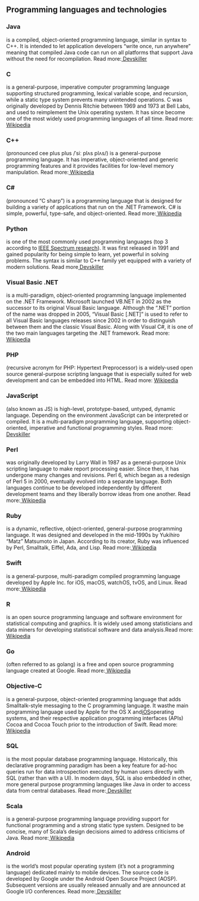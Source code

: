 ## **Programming languages and technologies**

### **Java**

is a compiled, object-oriented programming language, similar in syntax to C++. It is intended to let application developers “write once, run anywhere” meaning that compiled Java code can run on all platforms that support Java without the need for recompilation. Read more:[ Devskiller](https://devskiller.com/how-to-screen-java-developers-skills-to-find-the-best-guide-for-it-recruitment/)

### **C**

is a general-purpose, imperative computer programming language supporting structured programming, lexical variable scope, and recursion, while a static type system prevents many unintended operations. C was originally developed by Dennis Ritchie between 1969 and 1973 at Bell Labs, and used to reimplement the Unix operating system. It has since become one of the most widely used programming languages of all time. Read more:[ Wikipedia](https://en.wikipedia.org/wiki/C_%28programming_language%29)

### **C++**

\(pronounced cee plus plus /ˈsiː plʌs plʌs/\) is a general-purpose programming language. It has imperative, object-oriented and generic programming features and it provides facilities for low-level memory manipulation. Read more:[ Wikipedia](https://en.wikipedia.org/wiki/C%2B%2B)

### **C\#**

\(pronounced “C sharp”\) is a programming language that is designed for building a variety of applications that run on the .NET Framework. C\# is simple, powerful, type-safe, and object-oriented. Read more:[ Wikipedia](https://en.wikipedia.org/wiki/C_Sharp_%28programming_language%29)

### **Python**

is one of the most commonly used programming languages \(top 3 according to [IEEE Spectrum research](https://spectrum.ieee.org/computing/software/the-2017-top-programming-languages)\). It was first released in 1991 and gained popularity for being simple to learn, yet powerful in solving problems. The syntax is similar to C++ family yet equipped with a variety of modern solutions. Read more[ Devskiller](https://devskiller.com/screen-python-developers-skills-find-best-guide-recruitment/)

### **Visual Basic .NET**

is a multi-paradigm, object-oriented programming language implemented on the .NET Framework. Microsoft launched VB.NET in 2002 as the successor to its original Visual Basic language. Although the “.NET” portion of the name was dropped in 2005, “Visual Basic \[.NET\]” is used to refer to all Visual Basic languages releases since 2002 in order to distinguish between them and the classic Visual Basic. Along with Visual C\#, it is one of the two main languages targeting the .NET framework. Read more: [Wikipedia](https://en.wikipedia.org/wiki/Visual_Basic_.NET)

### **PHP**

\(recursive acronym for PHP: Hypertext Preprocessor\) is a widely-used open source general-purpose scripting language that is especially suited for web development and can be embedded into HTML. Read more: [Wikipedia](https://en.wikipedia.org/wiki/PHP)

### **JavaScript**

\(also known as JS\) is high-level, prototype-based, untyped, dynamic language. Depending on the environment JavaScript can be interpreted or compiled. It is a multi-paradigm programming language, supporting object-oriented, imperative and functional programming styles. Read more:[ Devskiller](https://devskiller.com/how-to-screen-javascript-developer-skills-find-the-best-guide-for-it-recruitment/)

### **Perl**

was originally developed by Larry Wall in 1987 as a general-purpose Unix scripting language to make report processing easier. Since then, it has undergone many changes and revisions. Perl 6, which began as a redesign of Perl 5 in 2000, eventually evolved into a separate language. Both languages continue to be developed independently by different development teams and they liberally borrow ideas from one another. Read more:[ Wikipedia](https://en.wikipedia.org/wiki/Perl)

### **Ruby**

is a dynamic, reflective, object-oriented, general-purpose programming language. It was designed and developed in the mid-1990s by Yukihiro “Matz” Matsumoto in Japan. According to its creator, Ruby was influenced by Perl, Smalltalk, Eiffel, Ada, and Lisp. Read more:[ Wikipedia](https://en.wikipedia.org/wiki/Ruby_%28programming_language%29)

### **Swift**

is a general-purpose, multi-paradigm compiled programming language developed by Apple Inc. for iOS, macOS, watchOS, tvOS, and Linux. Read more:[ Wikipedia](https://en.wikipedia.org/wiki/Swift_%28programming_language%29)

### **R**

is an open source programming language and software environment for statistical computing and graphics. It is widely used among statisticians and data miners for developing statistical software and data analysis.Read more:[ Wikipedia](https://en.wikipedia.org/wiki/R_%28programming_language%29)

### **Go**

\(often referred to as golang\) is a free and open source programming language created at Google. Read more:[ Wikipedia](https://en.wikipedia.org/wiki/Go_%28programming_language%29)

### **Objective-C**

is a general-purpose, object-oriented programming language that adds Smalltalk-style messaging to the C programming language. It wasthe main programming language used by Apple for the OS X and[iOS](https://en.wikipedia.org/wiki/IOS)operating systems, and their respective application programming interfaces \(APIs\) Cocoa and Cocoa Touch prior to the introduction of Swift. Read more:[ Wikipedia](https://en.wikipedia.org/wiki/Objective-C)

### **SQL**

is the most popular database programming language. Historically, this declarative programming paradigm has been a key feature for ad-hoc queries run for data introspection executed by human users directly with SQL \(rather than with a UI\). In modern days, SQL is also embedded in other, more general purpose programming languages like Java in order to access data from central databases. Read more:[ Devskiller](https://devskiller.com/how-to-screen-sql-developer-skills-to-find-the-best-guide-for-it-recruitment/)

### **Scala**

is a general-purpose programming language providing support for functional programming and a strong static type system. Designed to be concise, many of Scala’s design decisions aimed to address criticisms of Java. Read more:[ Wikipedia](https://en.wikipedia.org/wiki/Scala_%28programming_language%29)

### **Android**

is the world’s most popular operating system \(it’s not a programming language\) dedicated mainly to mobile devices. The source code is developed by Google under the Android Open Source Project \(AOSP\). Subsequent versions are usually released annually and are announced at Google I/O conferences. Read more:[ Devskiller](https://devskiller.com/how-to-screen-android-developer-skills-to-find-best-guide-for-it-recruitment/)

